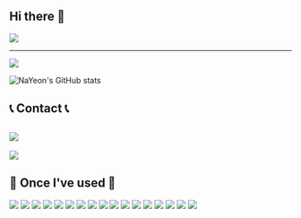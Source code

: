 ## Hi there 👋

<img src="https://capsule-render.vercel.app/api?type=waving&color=timeGradient&height=300&section=header&text=Welcome%20to%20NaYeon's%20GitHub%20👋&animation=twinkling&fontSize=52" />

---

<a href="https://github.com/qkrskdusdlqslek"><img src="https://hits.seeyoufarm.com/api/count/incr/badge.svg?url=https%3A%2F%2Fgithub.com%2Fqkrskdusdlqslek&count_bg=%23DD2476&title_bg=%23000000&icon=github.svg&icon_color=%23DD2476&title=GitHub&edge_flat=false"/></a>

![NaYeon's GitHub stats](https://github-readme-stats.vercel.app/api?username=qkrskdusdlqslek&show_icons=true&theme=radical)





📞 Contact 📞
---
<a href="https://www.naver.com/"><img src="https://hits.seeyoufarm.com/api/count/incr/badge.svg?url=https%3A%2F%2Fwww.naver.com&count_bg=%23DF3B68&title_bg=%23000000&icon=gmail.svg&icon_color=%23F71F63&title=qkrskdus7979%40naver.com&edge_flat=false"/></a>
---

<div align = "left">
  <a href="https://github.com/anuraghazra/github-readme-stats">
    <img align="center" src="https://github-readme-stats.vercel.app/api/top-langs?username=qkrskdusdlqslek&layout=compact&langs_count=10&bg_color=45,dd5e89,f7bb97&title_color=ffffff&text_color=ffffff&hide_border=False" />
  </a>
</div>


🔨 Once I've used 🔨
---
<img src="https://img.shields.io/badge/Python-F7DF1E?style=for-the-badge&logo=Python&logoColor=black"/> <img src="https://img.shields.io/badge/C-F2A300?style=for-the-badge&logo=C&logoColor=black"/>  <img src="https://img.shields.io/badge/C++(CPP)-0060F2?style=for-the-badge&logo=C++&logoColor=black"/> <img src="https://img.shields.io/badge/C#-287B00?style=for-the-badge&logo=&logoColor="/>  <img src="https://img.shields.io/badge/Database-F20055?style=for-the-badge&logo=&logoColor="/> <img src="https://img.shields.io/badge/Algorithm-C4B4E8?style=for-the-badge&logo=the algorithms&logoColor=black"/> <img src="https://img.shields.io/badge/WPF-E8B4B4?style=for-the-badge&logo=&logoColor="/> <img src="https://img.shields.io/badge/Network-Programming-B4C7E8?style=for-the-badge&logo=&logoColor="/> <img src="https://img.shields.io/badge/openhardware-platforms-634141?style=for-the-badge&logo=&logoColor="/> <img src="https://img.shields.io/badge/Visual Studio 2022-9A31DE?style=for-the-badge&logo=&logoColor="/>  <img src="https://img.shields.io/badge/SQL Server Management Studio 20-17930A?style=for-the-badge&logo=&logoColor="/>   <img src="https://img.shields.io/badge/Qt Designer-6FDA64?style=for-the-badge&logo=Qt&logoColor=black"/>  <img src="https://img.shields.io/badge/HTML-F46767?style=for-the-badge&logo=&logoColor="/>  <img src="https://img.shields.io/badge/ASP.NET-7D0096?style=for-the-badge&logo=&logoColor="/>  <img src="https://img.shields.io/badge/Raspberry Pi-961F00?style=for-the-badge&logo=Raspberry Pi&logoColor=black"/>  <img src="https://img.shields.io/badge/PuTTY-636363?style=for-the-badge&logo=&logoColor="/>  <img src="https://img.shields.io/badge/RealVNC Viewer-0083FF?style=for-the-badge&logo=&logoColor="/>    




<!--
**qkrskdusdlqslek/qkrskdusdlqslek** is a ✨ _special_ ✨ repository because its `README.md` (this file) appears on your GitHub profile.

Here are some ideas to get you started:

- 🔭 I’m currently working on ...
- 🌱 I’m currently learning ...
- 👯 I’m looking to collaborate on ...
- 🤔 I’m looking for help with ...
- 💬 Ask me about ...
- 📫 How to reach me: ...
- 😄 Pronouns: ...
- ⚡ Fun fact: ...
-->
